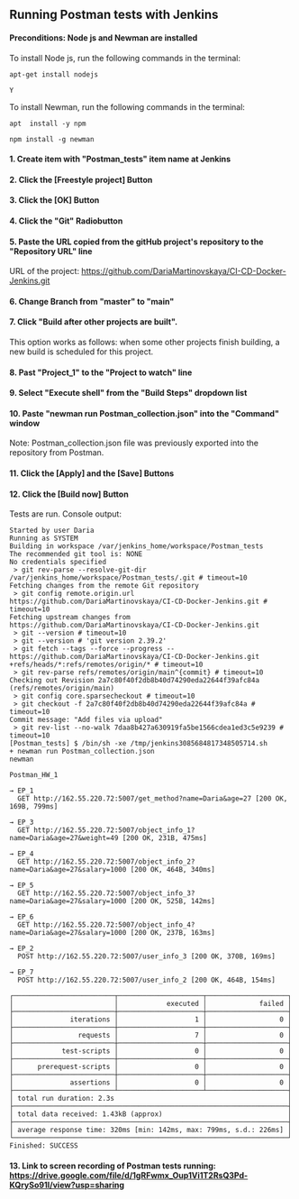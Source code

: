 ## Running Postman tests with Jenkins
#### Preconditions: Node js and Newman are installed

To install Node js, run the following commands in the terminal:
```
apt-get install nodejs
```
```
Y
```
To install Newman, run the following commands in the terminal:
```
apt  install -y npm
```
```
npm install -g newman
```
#### 1. Create item with "Postman_tests" item name at Jenkins


#### 2. Click the [Freestyle project] Button

#### 3. Click the [OK] Button

#### 4. Click the "Git" Radiobutton

#### 5. Paste the URL copied from the gitHub project's repository to the "Repository URL" line

URL of the project: https://github.com/DariaMartinovskaya/CI-CD-Docker-Jenkins.git

#### 6. Change Branch from "master" to "main"

#### 7. Click "Build after other projects are built".

This option works as follows: when some other projects finish building, a new build is scheduled for this project.

#### 8. Past "Project_1" to the "Project to watch" line

#### 9. Select "Execute shell" from the "Build Steps" dropdown list

#### 10. Paste "newman run Postman_collection.json" into the "Command" window

Note: Postman_collection.json file was previously exported into the repository from Postman.

#### 11. Click the [Apply] and the [Save] Buttons

#### 12. Click the [Build now] Button
Tests are run. Console output:
```
Started by user Daria
Running as SYSTEM
Building in workspace /var/jenkins_home/workspace/Postman_tests
The recommended git tool is: NONE
No credentials specified
 > git rev-parse --resolve-git-dir /var/jenkins_home/workspace/Postman_tests/.git # timeout=10
Fetching changes from the remote Git repository
 > git config remote.origin.url https://github.com/DariaMartinovskaya/CI-CD-Docker-Jenkins.git # timeout=10
Fetching upstream changes from https://github.com/DariaMartinovskaya/CI-CD-Docker-Jenkins.git
 > git --version # timeout=10
 > git --version # 'git version 2.39.2'
 > git fetch --tags --force --progress -- https://github.com/DariaMartinovskaya/CI-CD-Docker-Jenkins.git +refs/heads/*:refs/remotes/origin/* # timeout=10
 > git rev-parse refs/remotes/origin/main^{commit} # timeout=10
Checking out Revision 2a7c80f40f2db8b40d74290eda22644f39afc84a (refs/remotes/origin/main)
 > git config core.sparsecheckout # timeout=10
 > git checkout -f 2a7c80f40f2db8b40d74290eda22644f39afc84a # timeout=10
Commit message: "Add files via upload"
 > git rev-list --no-walk 7daa8b427a630919fa5be1566cdea1ed3c5e9239 # timeout=10
[Postman_tests] $ /bin/sh -xe /tmp/jenkins3085684817348505714.sh
+ newman run Postman_collection.json
newman

Postman_HW_1

→ EP_1
  GET http://162.55.220.72:5007/get_method?name=Daria&age=27 [200 OK, 169B, 799ms]

→ EP_3
  GET http://162.55.220.72:5007/object_info_1?name=Daria&age=27&weight=49 [200 OK, 231B, 475ms]

→ EP_4
  GET http://162.55.220.72:5007/object_info_2?name=Daria&age=27&salary=1000 [200 OK, 464B, 340ms]

→ EP_5
  GET http://162.55.220.72:5007/object_info_3?name=Daria&age=27&salary=1000 [200 OK, 525B, 142ms]

→ EP_6
  GET http://162.55.220.72:5007/object_info_4?name=Daria&age=27&salary=1000 [200 OK, 237B, 163ms]

→ EP_2
  POST http://162.55.220.72:5007/user_info_3 [200 OK, 370B, 169ms]

→ EP_7
  POST http://162.55.220.72:5007/user_info_2 [200 OK, 464B, 154ms]

┌─────────────────────────┬─────────────────────┬────────────────────┐
│                         │            executed │             failed │
├─────────────────────────┼─────────────────────┼────────────────────┤
│              iterations │                   1 │                  0 │
├─────────────────────────┼─────────────────────┼────────────────────┤
│                requests │                   7 │                  0 │
├─────────────────────────┼─────────────────────┼────────────────────┤
│            test-scripts │                   0 │                  0 │
├─────────────────────────┼─────────────────────┼────────────────────┤
│      prerequest-scripts │                   0 │                  0 │
├─────────────────────────┼─────────────────────┼────────────────────┤
│              assertions │                   0 │                  0 │
├─────────────────────────┴─────────────────────┴────────────────────┤
│ total run duration: 2.3s                                           │
├────────────────────────────────────────────────────────────────────┤
│ total data received: 1.43kB (approx)                               │
├────────────────────────────────────────────────────────────────────┤
│ average response time: 320ms [min: 142ms, max: 799ms, s.d.: 226ms] │
└────────────────────────────────────────────────────────────────────┘
Finished: SUCCESS
```
#### 13. Link to screen recording of Postman tests running: https://drive.google.com/file/d/1gRFwmx_Oup1Vi1T2RsQ3Pd-KQrySo91I/view?usp=sharing
